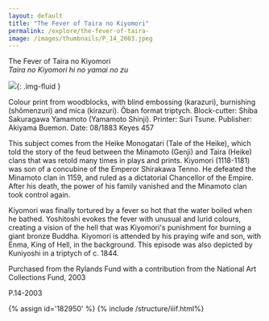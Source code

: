```yaml
---
layout: default
title: "The Fever of Taira no Kiyomori"
permalink: /explore/the-fever-of-taira-
image: /images/thumbnails/P_14_2003.jpeg
---
```


The Fever of Taira no Kiyomori  
_Taira no Kiyomori hi no yamai no zu_

![]({{site.baseurl}}/images/P_14_2003.jpeg){: .img-fluid }

Colour print from woodblocks, with blind embossing (karazuri), burnishing (shômenzuri) and mica (kirazuri).
Ôban format triptych.
Block-cutter: Shiba Sakuragawa Yamamoto (Yamamoto Shinji).
Printer: Suri Tsune.
Publisher: Akiyama Buemon. Date: 08/1883
Keyes 457

This subject comes from the Heike Monogatari (Tale of the Heike), which told the story of
the feud between the Minamoto (Genji) and Taira (Heike) clans that was
retold many times in plays and prints. Kiyomori (1118-1181) was son of
a concubine of the Emperor Shirakawa Tenno. He defeated the Minamoto clan
in 1159, and ruled as a dictatorial Chancellor of the Empire. After his
death, the power of his family vanished and the Minamoto clan took control
again.

Kiyomori was finally tortured by a fever so hot that the water boiled when he bathed. Yoshitoshi evokes
the fever with unusual and lurid colours, creating a vision of the hell
that was Kiyomori's punishment for burning a giant bronze Buddha. Kiyomori
is attended by his praying wife and son, with Enma, King of Hell, in the
background. This episode was also depicted by Kuniyoshi in a triptych
of c. 1844.

Purchased from the Rylands Fund with a contribution from the National Art Collections
Fund, 2003

P.14-2003

{% assign id='182950' %}
{% include /structure/iiif.html%}
